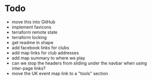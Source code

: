 # Todo

* move this into GitHub
* implement favicons
* terraform remote state
* terraform locking
* get readme in shape
* add facebook links for clubs
* add map links for club addresses
* add map summary to where we play
* can we stop the headers from sliding under the navbar when using inter-page links?
* move the UK event map link to a "tools" section
